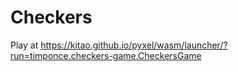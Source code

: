 # Checkers

Play at https://kitao.github.io/pyxel/wasm/launcher/?run=timponce.checkers-game.CheckersGame

